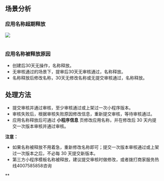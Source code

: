 ## 场景分析

### 应用名称超期释放
**![](https://gw.alipayobjects.com/zos/sptworksff_prod/8b14a0c9-0d83-4186-9008-14af284cdba1.png#align=left&display=inline&height=96&margin=%5Bobject%20Object%5D&originHeight=96&originWidth=520&status=done&style=none&width=520)**<br /> 

### 应用名称被释放原因

- 创建后30天无操作，名称释放。
- 无审核通过的场景下，提审后30天无审核通过，名称释放。
- 名称释放后修改名称，30天无修改名称或无提交审核通过，名称释放。 

## 处理方法

- 提交审核并通过审核，至少审核通过或上架过一次小程序版本。
- 审核失败后，根据审核失败原因修改信息，重新提交审核，等待审核通过。
- 应用名称释放后可通过 **小程序信息** 页修改应用名称，并在修改后 30 天内提交一次版本审核并通过审核。

**注意：**

- 如果名称被释放不用着急，重新修改名称即可；提交一次版本审核通过或上架过一次版本之后，不必每 30 天提交新版本。
- 第三方小程序模板名称被释放，建议提交审核时做修改，或者拨打商家服务热线4007585858咨询

**<br /> <br /> <br /> <br /> 
